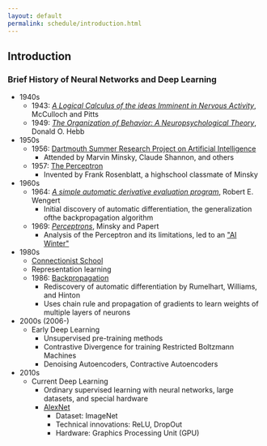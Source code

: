 ```yaml
---
layout: default
permalink: schedule/introduction.html
---
```


## Introduction

### Brief History of Neural Networks and Deep Learning

* 1940s 
    * 1943: [*A Logical Calculus of the ideas Imminent in Nervous Activity*](http://www.cse.chalmers.se/~coquand/AUTOMATA/mcp.pdf), McCulloch and Pitts
    * 1949: [*The Organization of Behavior: A Neuropsychological Theory*](http://s-f-walker.org.uk/pubsebooks/pdfs/The_Organization_of_Behavior-Donald_O._Hebb.pdf), Donald O. Hebb
* 1950s
    * 1956: [Dartmouth Summer Research Project on Artificial Intelligence](https://medium.com/rla-academy/dartmouth-workshop-the-birthplace-of-ai-34c533afe992)
        * Attended by Marvin Minsky, Claude Shannon, and others
    * 1957: [The Perceptron](https://en.wikipedia.org/wiki/Perceptron)
        * Invented by Frank Rosenblatt, a highschool classmate of Minsky
* 1960s
    * 1964: [*A simple automatic derivative evaluation program*](https://dl.acm.org/citation.cfm?id=364791), Robert E. Wengert
        * Initial discovery of automatic differentiation, the generalization ofthe backpropagation algorithm
    * 1969: [*Perceptrons*](https://archive.org/details/Perceptrons), Minsky and Papert
        * Analysis of the Perceptron and its limitations, led to an ["AI Winter"](https://en.wikipedia.org/wiki/AI_winter#The_abandonment_of_connectionism_in_1969)
* 1980s
    * [Connectionist School](https://en.wikipedia.org/wiki/Connectionism)
    * Representation learning
    * 1986: [Backpropagation](https://en.wikipedia.org/wiki/Backpropagation)
        * Rediscovery of automatic differentiation by Rumelhart, Williams, and Hinton
        * Uses chain rule and propagation of gradients to learn weights of multiple layers of neurons
* 2000s (2006-)
    * Early Deep Learning
        * Unsupervised pre-training methods
        * Contrastive Divergence for training Restricted Boltzmann Machines
        * Denoising Autoencoders, Contractive Autoencoders
* 2010s
    * Current Deep Learning
        * Ordinary supervised learning with neural networks, large datasets, and special hardware
        * [AlexNet](https://en.wikipedia.org/wiki/AlexNet)
            * Dataset: ImageNet
            * Technical innovations: ReLU, DropOut
            * Hardware: Graphics Processing Unit (GPU)
